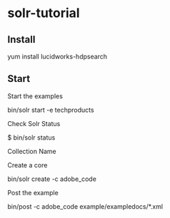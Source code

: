 # solr-tutorial

## Install

yum install lucidworks-hdpsearch

## Start
Start the examples

bin/solr start -e techproducts

Check Solr Status

$ bin/solr status

Collection Name

Create a core

bin/solr create -c adobe_code

Post the example

bin/post -c adobe_code example/exampledocs/*.xml
